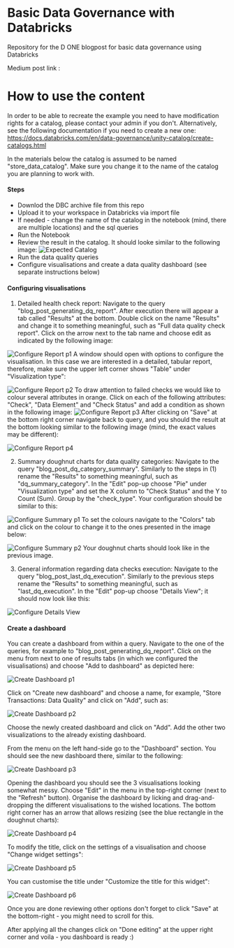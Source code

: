 # Basic Data Governance with Databricks
Repository for the D ONE blogpost for basic data governance using Databricks

Medium post link : 

# How to use the content

In order to be able to recreate the example you need to have modification rights for a catalog, please contact your admin if you don't. Alternatively, see the following documentation if you need to create a new one: https://docs.databricks.com/en/data-governance/unity-catalog/create-catalogs.html

In the materials below the catalog is assumed to be named "store_data_catalog". Make sure you change it to the name of the catalog you are planning to work with.

#### Steps
* Downlod the DBC archive file from this repo
* Upload it to your workspace in Databricks via import file
* If needed - change the name of the catalog in the notebook (mind, there are multiple locations) and the sql queries
* Run the Notebook
* Review the result in the catalog. It should looke similar to the following image:
![Expected Catalog](./images/expected_catalog.png)
* Run the data quality queries
* Configure visualisations and create a data quality dashboard (see separate instructions below)

#### Configuring visualisations
1. Detailed health check report:
Navigate to the query "blog_post_generating_dq_report". After execution there will appear a tab called "Results" at the bottom. Double click on the name "Results" and change it to something meaningful, such as "Full data quality check report". Click on the arrow next to the tab name and choose edit as indicated by the following image:

![Configure Report p1](./images/configure_table_p1.png)
A window should open with options to configure the visualisation. In this case we are interested in a detailed, tabular report, therefore, make sure the upper left corner shows "Table" under "Visualization type":

![Configure Report p2](./images/configure_table_p2.png)
To draw attention to failed checks we would like to colour several attributes in orange. Click on each of the following attributes: "Check", "Data Element" and "Check Status" and add a condition as shown in the following image: 
![Configure Report p3](./images/configure_table_p3.png)
After clicking on "Save" at the bottom right corner navigate back to query, and you should the result at the bottom looking similar to the following image (mind, the exact values may be different):

![Configure Report p4](./images/configure_table_p4.png)

2. Summary doughnut charts for data quality categories: Navigate to the query "blog_post_dq_category_summary". Similarly to the steps in (1) rename the "Results" to something meaningful, such as "dq_summary_category". In the "Edit" pop-up choose "Pie" under "Visualization type" and set the X column to "Check Status" and the Y to Count (Sum). Group by the "check_type". Your configuration should be similar to this:

![Configure Summary p1](./images/configure_doughnut_p1.png)
To set the colours navigate to the "Colors" tab and click on the colour to change it to the ones presented in the image below:

![Configure Summary p2](./images/configure_doughnut_p2.png)
Your doughnut charts should look like in the previous image.

3. General information regarding data checks execution:
Navigate to the query "blog_post_last_dq_execution". Similarly to the previous steps rename the "Results" to something meaningful, such as "last_dq_execution". In the "Edit" pop-up choose "Details View"; it should now look like this:

![Configure Details View](./images/configure_detail_view.png)

#### Create a dashboard

You can create a dashboard from within a query. Navigate to the one of the queries, for example to "blog_post_generating_dq_report". Click on the menu from next to one of results tabs (in which we configured the visualisations) and choose "Add to dashboard" as depicted here:

![Create Dashboard p1](./images/create_dashboard_p1.png)

Click on "Create new dashboard" and choose a name, for example, "Store Transactions: Data Quality" and click on "Add", such as:

![Create Dashboard p2](./images/create_dashboard_p2.png)

Choose the newly created dashboard and click on "Add".
Add the other two visualizations to the already existing dashboard.

From the menu on the left hand-side go to the "Dashboard" section. You should see the new dashboard there, similar to the following:

![Create Dashboard p3](./images/create_dashboard_p3.png)

Opening the dashboard you should see the 3 visualisations looking somewhat messy. Choose "Edit" in the menu in the top-right corner (next to the "Refresh" button). Organise the dashboard by licking and drag-and-dropping the different visualisations to the wished locations. The bottom right corner has an arrow that allows resizing (see the blue rectangle in the doughnut charts):

![Create Dashboard p4](./images/create_dashboard_p4.png)

To modify the title, click on the settings of a visualisation and choose "Change widget settings":

![Create Dashboard p5](./images/create_dashboard_p5.png)

You can customise the title under "Customize the title for this widget":

![Create Dashboard p6](./images/create_dashboard_p6.png)

Once you are done reviewing other options don't forget to click "Save" at the bottom-right - you might need to scroll for this.

After applying all the changes click on "Done editing" at the upper right corner and voila - you dashboard is ready :)